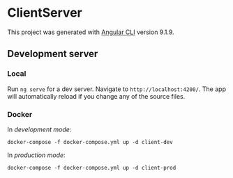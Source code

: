 # ClientServer

This project was generated with [Angular CLI](https://github.com/angular/angular-cli) version 9.1.9.

## Development server

### Local

Run `ng serve` for a dev server. Navigate to `http://localhost:4200/`. The app will automatically reload if you change any of the source files.

### Docker

In _development mode_:

```
docker-compose -f docker-compose.yml up -d client-dev
```

In _production mode_:

```
docker-compose -f docker-compose.yml up -d client-prod
```

